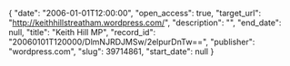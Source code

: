 {
  "date": "2006-01-01T12:00:00", 
  "open_access": true, 
  "target_url": "http://keithhillstreatham.wordpress.com/", 
  "description": "", 
  "end_date": null, 
  "title": "Keith Hill MP", 
  "record_id": "20060101T120000/DlmNJRDJMSw/2elpurDnTw==", 
  "publisher": "wordpress.com", 
  "slug": 39714861, 
  "start_date": null
}

